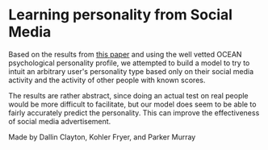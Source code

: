 # Learning personality from Social Media
Based on the results from [this paper](https://www.pnas.org/content/114/48/12714v) and using the well vetted OCEAN psychological personality profile, we attempted to build a model to try to intuit an arbitrary user's personality type based only on their social media activity and the activity of other people with known scores. 

The results are rather abstract, since doing an actual test on real people would be more difficult to facilitate, but our model does seem to be able to fairly accurately predict the personality. This can improve the effectiveness of social media advertisement.

Made by Dallin Clayton, Kohler Fryer, and Parker Murray
